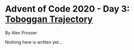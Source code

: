 # Advent of Code 2020 - Day 3: [Toboggan Trajectory](https://adventofcode.com/2020/day/3)
By Alex Prosser

Nothing here is written yet...